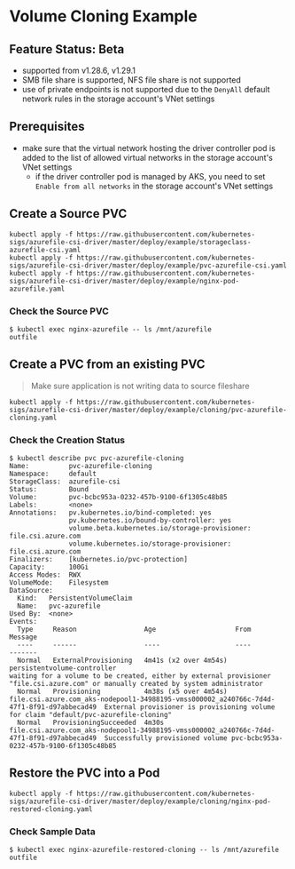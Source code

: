 # Volume Cloning Example
## Feature Status: Beta

- supported from v1.28.6, v1.29.1
- SMB file share is supported, NFS file share is not supported
- use of private endpoints is not supported due to the `DenyAll` default network rules in the storage account's VNet settings

## Prerequisites
- make sure that the virtual network hosting the driver controller pod is added to the list of allowed virtual networks in the storage account's VNet settings
  - if the driver controller pod is managed by AKS, you need to set `Enable from all networks` in the storage account's VNet settings

## Create a Source PVC

```console
kubectl apply -f https://raw.githubusercontent.com/kubernetes-sigs/azurefile-csi-driver/master/deploy/example/storageclass-azurefile-csi.yaml
kubectl apply -f https://raw.githubusercontent.com/kubernetes-sigs/azurefile-csi-driver/master/deploy/example/pvc-azurefile-csi.yaml
kubectl apply -f https://raw.githubusercontent.com/kubernetes-sigs/azurefile-csi-driver/master/deploy/example/nginx-pod-azurefile.yaml
```

### Check the Source PVC

```console
$ kubectl exec nginx-azurefile -- ls /mnt/azurefile
outfile
```

## Create a PVC from an existing PVC
>  Make sure application is not writing data to source fileshare
```console
kubectl apply -f https://raw.githubusercontent.com/kubernetes-sigs/azurefile-csi-driver/master/deploy/example/cloning/pvc-azurefile-cloning.yaml
```
### Check the Creation Status

```console
$ kubectl describe pvc pvc-azurefile-cloning
Name:          pvc-azurefile-cloning
Namespace:     default
StorageClass:  azurefile-csi
Status:        Bound
Volume:        pvc-bcbc953a-0232-457b-9100-6f1305c48b85
Labels:        <none>
Annotations:   pv.kubernetes.io/bind-completed: yes
               pv.kubernetes.io/bound-by-controller: yes
               volume.beta.kubernetes.io/storage-provisioner: file.csi.azure.com
               volume.kubernetes.io/storage-provisioner: file.csi.azure.com
Finalizers:    [kubernetes.io/pvc-protection]
Capacity:      100Gi
Access Modes:  RWX
VolumeMode:    Filesystem
DataSource:
  Kind:   PersistentVolumeClaim
  Name:   pvc-azurefile
Used By:  <none>
Events:
  Type     Reason                 Age                    From                                                                                       Message
  ----     ------                 ----                   ----                                                                                       -------
  Normal   ExternalProvisioning   4m41s (x2 over 4m54s)  persistentvolume-controller                                                                waiting for a volume to be created, either by external provisioner "file.csi.azure.com" or manually created by system administrator
  Normal   Provisioning           4m38s (x5 over 4m54s)  file.csi.azure.com_aks-nodepool1-34988195-vmss000002_a240766c-7d4d-47f1-8f91-d97abbecad49  External provisioner is provisioning volume for claim "default/pvc-azurefile-cloning"
  Normal   ProvisioningSucceeded  4m30s                  file.csi.azure.com_aks-nodepool1-34988195-vmss000002_a240766c-7d4d-47f1-8f91-d97abbecad49  Successfully provisioned volume pvc-bcbc953a-0232-457b-9100-6f1305c48b85
```

## Restore the PVC into a Pod

```console
kubectl apply -f https://raw.githubusercontent.com/kubernetes-sigs/azurefile-csi-driver/master/deploy/example/cloning/nginx-pod-restored-cloning.yaml
```

### Check Sample Data

```console
$ kubectl exec nginx-azurefile-restored-cloning -- ls /mnt/azurefile
outfile
```

